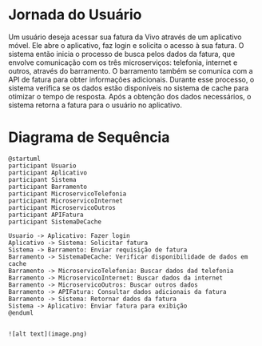 # Jornada do Usuário

Um usuário deseja acessar sua fatura da Vivo através de um aplicativo móvel. Ele abre o aplicativo, faz login e solicita o acesso à sua fatura. O sistema então inicia o processo de busca pelos dados da fatura, que envolve comunicação com os três microserviços: telefonia, internet e outros, através do barramento. O barramento também se comunica com a API de fatura para obter informações adicionais. Durante esse processo, o sistema verifica se os dados estão disponíveis no sistema de cache para otimizar o tempo de resposta. Após a obtenção dos dados necessários, o sistema retorna a fatura para o usuário no aplicativo.

# Diagrama de Sequência

```plantuml
@startuml
participant Usuario
participant Aplicativo
participant Sistema
participant Barramento
participant MicroservicoTelefonia
participant MicroservicoInternet
participant MicroservicoOutros
participant APIFatura
participant SistemaDeCache

Usuario -> Aplicativo: Fazer login
Aplicativo -> Sistema: Solicitar fatura
Sistema -> Barramento: Enviar requisição de fatura
Barramento -> SistemaDeCache: Verificar disponibilidade de dados em cache
Barramento -> MicroservicoTelefonia: Buscar dados dad telefonia
Barramento -> MicroservicoInternet: Buscar dados da internet
Barramento -> MicroservicoOutros: Buscar outros dados
Barramento -> APIFatura: Consultar dados adicionais da fatura
Barramento -> Sistema: Retornar dados da fatura
Sistema -> Aplicativo: Enviar fatura para exibição
@enduml


![alt text](image.png)
